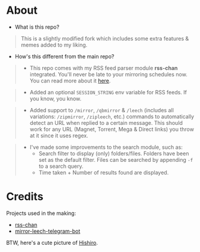 # About

* What is this repo?
> This is a slightly modified fork which includes some extra features & memes added to my liking.
* How's this different from the main repo?

> * This repo comes with my RSS feed parser module **rss-chan** integrated. You'll never be late to your mirroring schedules now. You can read more about it [here](https://github.com/hyPnOtICDo0g/rss-chan).

> * Added an optional `SESSION_STRING` env variable for RSS feeds. If you know, you know.

> * Added support to `/mirror`, `/qbmirror` & `/leech` (includes all variations: `/zipmirror`, `/zipleech`, etc.) commands to automatically detect an URL when replied to a certain message. This should work for any URL (Magnet, Torrent, Mega & Direct links) you throw at it since it uses regex.

> * I've made some improvements to the search module, such as:
>   * Search filter to display (only) folders/files. Folders have been set as the default filter. Files can be searched by appending `-f` to a search query.
>   * Time taken + Number of results found are displayed.

# Credits

Projects used in the making:

* [rss-chan](https://github.com/hyPnOtICDo0g/rss-chan)
* [mirror-leech-telegram-bot](https://github.com/anasty17/mirror-leech-telegram-bot)

BTW, here's a cute picture of [Hishiro](https://i.imgur.com/QPkgVg6.png).
